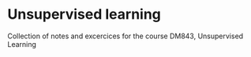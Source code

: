 # Unsupervised learning

Collection of notes and excercices for the course DM843, Unsupervised Learning

